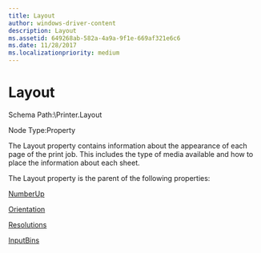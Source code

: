 ```yaml
---
title: Layout
author: windows-driver-content
description: Layout
ms.assetid: 649268ab-582a-4a9a-9f1e-669af321e6c6
ms.date: 11/28/2017
ms.localizationpriority: medium
---
```


# Layout


Schema Path:\\Printer.Layout

Node Type:Property

The Layout property contains information about the appearance of each page of the print job. This includes the type of media available and how to place the information about each sheet.

The Layout property is the parent of the following properties:

[NumberUp](numberup2.md)

[Orientation](orientation2.md)

[Resolutions](resolutions.md)

[InputBins](inputbins2.md)

 

 




